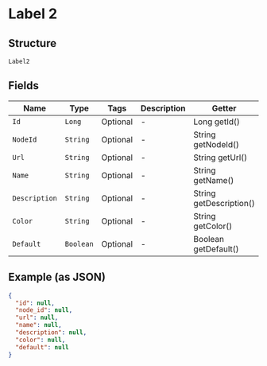 
# Label 2

## Structure

`Label2`

## Fields

| Name | Type | Tags | Description | Getter | Setter |
|  --- | --- | --- | --- | --- | --- |
| `Id` | `Long` | Optional | - | Long getId() | setId(Long id) |
| `NodeId` | `String` | Optional | - | String getNodeId() | setNodeId(String nodeId) |
| `Url` | `String` | Optional | - | String getUrl() | setUrl(String url) |
| `Name` | `String` | Optional | - | String getName() | setName(String name) |
| `Description` | `String` | Optional | - | String getDescription() | setDescription(String description) |
| `Color` | `String` | Optional | - | String getColor() | setColor(String color) |
| `Default` | `Boolean` | Optional | - | Boolean getDefault() | setDefault(Boolean mDefault) |

## Example (as JSON)

```json
{
  "id": null,
  "node_id": null,
  "url": null,
  "name": null,
  "description": null,
  "color": null,
  "default": null
}
```

